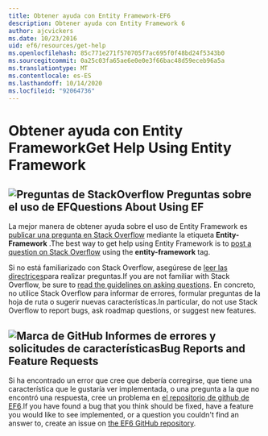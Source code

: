 ```yaml
---
title: Obtener ayuda con Entity Framework-EF6
description: Obtener ayuda con Entity Framework 6
author: ajcvickers
ms.date: 10/23/2016
uid: ef6/resources/get-help
ms.openlocfilehash: 85c771e271f570705f7ac695f0f48bd24f5343b0
ms.sourcegitcommit: 0a25c03fa65ae6e0e0e3f66bac48d59eceb96a5a
ms.translationtype: MT
ms.contentlocale: es-ES
ms.lasthandoff: 10/14/2020
ms.locfileid: "92064736"
---
```

# <a name="get-help-using-entity-framework"></a><span data-ttu-id="7ef33-103">Obtener ayuda con Entity Framework</span><span class="sxs-lookup"><span data-stu-id="7ef33-103">Get Help Using Entity Framework</span></span>
## <a name="stackoverflow-questions-questions-about-using-ef"></a>![Preguntas de StackOverflow](~/ef6/media/stackoverflow.png) <span data-ttu-id="7ef33-105">Preguntas sobre el uso de EF</span><span class="sxs-lookup"><span data-stu-id="7ef33-105">Questions About Using EF</span></span>  

<span data-ttu-id="7ef33-106">La mejor manera de obtener ayuda sobre el uso de Entity Framework es [publicar una pregunta en Stack Overflow](https://stackoverflow.com/questions/ask) mediante la etiqueta **Entity-Framework** .</span><span class="sxs-lookup"><span data-stu-id="7ef33-106">The best way to get help using Entity Framework is to [post a question on Stack Overflow](https://stackoverflow.com/questions/ask) using the **entity-framework** tag.</span></span>  

<span data-ttu-id="7ef33-107">Si no está familiarizado con Stack Overflow, asegúrese de [leer las directrices](https://stackoverflow.com/help/asking)para realizar preguntas.</span><span class="sxs-lookup"><span data-stu-id="7ef33-107">If you are not familiar with Stack Overflow, be sure to [read the guidelines on asking questions](https://stackoverflow.com/help/asking).</span></span> <span data-ttu-id="7ef33-108">En concreto, no utilice Stack Overflow para informar de errores, formular preguntas de la hoja de ruta o sugerir nuevas características.</span><span class="sxs-lookup"><span data-stu-id="7ef33-108">In particular, do not use Stack Overflow to report bugs, ask roadmap questions, or suggest new features.</span></span>  

## <a name="github-mark-bug-reports-and-feature-requests"></a>![Marca de GitHub](~/ef6/media/github-mark-32px.png) <span data-ttu-id="7ef33-110">Informes de errores y solicitudes de características</span><span class="sxs-lookup"><span data-stu-id="7ef33-110">Bug Reports and Feature Requests</span></span>  

<span data-ttu-id="7ef33-111">Si ha encontrado un error que cree que debería corregirse, que tiene una característica que le gustaría ver implementada, o una pregunta a la que no encontró una respuesta, cree un problema en [el repositorio de github de EF6](https://github.com/aspnet/EntityFramework6/issues).</span><span class="sxs-lookup"><span data-stu-id="7ef33-111">If you have found a bug that you think should be fixed, have a feature you would like to see implemented, or a question you couldn't find an answer to, create an issue on [the EF6 GitHub repository](https://github.com/aspnet/EntityFramework6/issues).</span></span>
